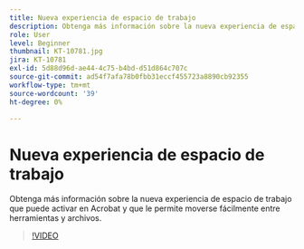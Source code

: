 ```yaml
---
title: Nueva experiencia de espacio de trabajo
description: Obtenga más información sobre la nueva experiencia de espacio de trabajo que puede activar en Acrobat
role: User
level: Beginner
thumbnail: KT-10781.jpg
jira: KT-10781
exl-id: 5d88d96d-ae44-4c75-b4bd-d51d864c707c
source-git-commit: ad54f7afa78b0fbb31eccf455723a8890cb92355
workflow-type: tm+mt
source-wordcount: '39'
ht-degree: 0%

---
```


# Nueva experiencia de espacio de trabajo

Obtenga más información sobre la nueva experiencia de espacio de trabajo que puede activar en Acrobat y que le permite moverse fácilmente entre herramientas y archivos.

>[!VIDEO](https://video.tv.adobe.com/v/345949?quality=12&learn=on&hidetitle=true)
